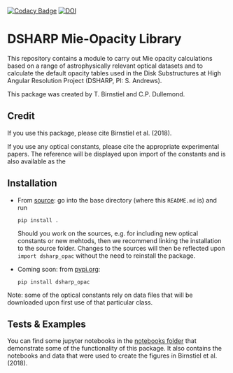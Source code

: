[![Codacy Badge](https://api.codacy.com/project/badge/Grade/b04c8f86251749ac92361c6431103a08)](https://app.codacy.com/app/birnstiel/dsharp_opac?utm_source=github.com&utm_medium=referral&utm_content=birnstiel/dsharp_opac&utm_campaign=Badge_Grade_Dashboard)
[![DOI](https://zenodo.org/badge/137751482.svg)](https://zenodo.org/badge/latestdoi/137751482)

# DSHARP Mie-Opacity Library

This repository contains a module to carry out Mie opacity calculations based on
a range of astrophysically relevant optical datasets and to calculate the
default opacity tables used in the Disk Substructures at High Angular Resolution
Project (DSHARP, PI: S. Andrews).

This package was created by T. Birnstiel and C.P. Dullemond.

## Credit

If you use this package, please cite Birnstiel et al. (2018).

If you use any optical constants, please cite the appropriate experimental papers. The reference will be displayed upon import of the constants and is also available as the

## Installation

-   From [source](https://github.com/birnstiel/dsharp_opac/archive/master.zip): go into the base directory (where this `README.md` is) and run

        pip install .

      Should you work on the sources, e.g. for including new optical constants or new mehtods, then we recommend linking the installation to the source folder. Changes to the sources will then be reflected upon `import dsharp_opac` without the need to reinstall the package.

-   Coming soon: from [pypi.org](pypi.org):

        pip install dsharp_opac

Note: some of the optical constants rely on data files that will be downloaded
upon first use of that particular class.

## Tests & Examples

You can find some jupyter notebooks in the [notebooks folder](notebooks/index.ipynb) that demonstrate some of the functionality of this package. It also contains the notebooks and data that were used to create the figures in Birnstiel et al. (2018).
